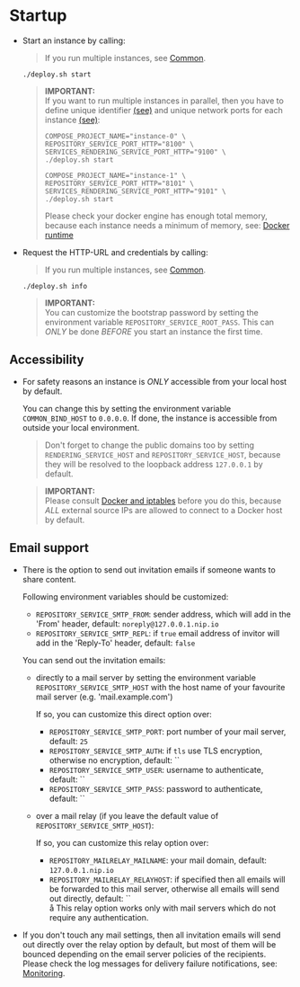 # Startup

- Start an instance by calling:

    > If you run multiple instances, see [Common](../../common/README.md#multi-instance-support).

  ```
  ./deploy.sh start 
  ```  
    
    > **IMPORTANT:**   
      If you want to run multiple instances in parallel, 
      then you have to define unique identifier [(see)](../../common/README.md#multi-instance-support) and unique network ports for each instance [(see)](../../troubleshooting/README.md):  
    > ```
    > COMPOSE_PROJECT_NAME="instance-0" \
    > REPOSITORY_SERVICE_PORT_HTTP="8100" \
    > SERVICES_RENDERING_SERVICE_PORT_HTTP="9100" \
    > ./deploy.sh start 
    > 
    > COMPOSE_PROJECT_NAME="instance-1" \
    > REPOSITORY_SERVICE_PORT_HTTP="8101" \
    > SERVICES_RENDERING_SERVICE_PORT_HTTP="9101" \
    > ./deploy.sh start 
    > ```  
    > Please check your docker engine has enough total memory, because each instance needs a minimum of memory, 
      see: [Docker runtime](../../prerequisites/README.md#docker-runtime) 

- Request the HTTP-URL and credentials by calling:

    > If you run multiple instances, see [Common](../../common/README.md#multi-instance-support).

  ```
  ./deploy.sh info 
  ```  
     
    > **IMPORTANT:**     
      You can customize the bootstrap password by setting the environment variable `REPOSITORY_SERVICE_ROOT_PASS`. 
      This can _ONLY_ be done _BEFORE_ you start an instance the first time.

## Accessibility

- For safety reasons an instance is _ONLY_ accessible from your local host by default.    

  You can change this by setting the environment variable `COMMON_BIND_HOST` to `0.0.0.0`.
  If done, the instance is accessible from outside your local environment.     
   
    > Don't forget to change the public domains too by setting `RENDERING_SERVICE_HOST` and `REPOSITORY_SERVICE_HOST`,
      because they will be resolved to the loopback address `127.0.0.1` by default. 

    > **IMPORTANT:**     
      Please consult [Docker and iptables](https://docs.docker.com/network/iptables/) before you do this,
      because _ALL_ external source IPs are allowed to connect to a Docker host by default.

## Email support

- There is the option to send out invitation emails if someone wants to share content.

  Following environment variables should be customized:
  
  - `REPOSITORY_SERVICE_SMTP_FROM`: sender address, which will add in the 'From' header, default: `noreply@127.0.0.1.nip.io`  
  - `REPOSITORY_SERVICE_SMTP_REPL`: if `true` email address of invitor will add in the 'Reply-To' header, default: `false`  

  You can send out the invitation emails: 

  * directly to a mail server 
    by setting the environment variable `REPOSITORY_SERVICE_SMTP_HOST`
    with the host name of your favourite mail server (e.g. 'mail.example.com')  
    
    If so, you can customize this direct option over: 
        
    - `REPOSITORY_SERVICE_SMTP_PORT`: port number of your mail server, default: `25`  
    - `REPOSITORY_SERVICE_SMTP_AUTH`: if `tls` use TLS encryption, otherwise no encryption, default: ``    
    - `REPOSITORY_SERVICE_SMTP_USER`: username to authenticate, default: ``    
    - `REPOSITORY_SERVICE_SMTP_PASS`: password to authenticate, default: ``  
         
  * over a mail relay (if you leave the default value of `REPOSITORY_SERVICE_SMTP_HOST`):
  
    If so, you can customize this relay option over: 
  
    - `REPOSITORY_MAILRELAY_MAILNAME`: your mail domain, default: `127.0.0.1.nip.io`    
    - `REPOSITORY_MAILRELAY_RELAYHOST`: if specified then all emails will be forwarded to this mail server,
       otherwise all emails will send out directly, default: ``  
å
    This relay option works only with mail servers which do not require any authentication.  
  
- If you don't touch any mail settings, 
  then all invitation emails will send out directly over the relay option by default,
  but most of them will be bounced depending on the email server policies of the recipients.
  Please check the log messages for delivery failure notifications, see: [Monitoring](../monitoring/README.md).   
